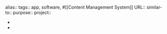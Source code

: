 alias::
tags:: app, software, #[[Content Management System]] 
URL::
similar-to::
purpose::
project::

-
-